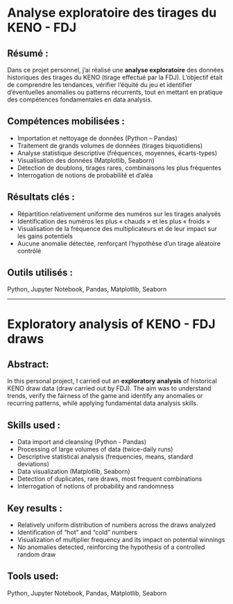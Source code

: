 # Analyse exploratoire des tirages du KENO - FDJ
## Résumé :
Dans ce projet personnel, j’ai réalisé une **analyse exploratoire** des données historiques des tirages du KENO (tirage effectué par la FDJ). 
L’objectif était de comprendre les tendances, vérifier l’équité du jeu et identifier d’éventuelles anomalies ou patterns récurrents, 
tout en mettant en pratique des compétences fondamentales en data analysis.

## Compétences mobilisées : 
- Importation et nettoyage de données (Python – Pandas)
- Traitement de grands volumes de données (tirages biquotidiens)
- Analyse statistique descriptive (fréquences, moyennes, écarts-types)
- Visualisation des données (Matplotlib, Seaborn)
- Détection de doublons, tirages rares, combinaisons les plus fréquentes
- Interrogation de notions de probabilité et d’aléa

## Résultats clés :
- Répartition relativement uniforme des numéros sur les tirages analysés
- Identification des numéros les plus « chauds » et les plus « froids »
- Visualisation de la fréquence des multiplicateurs et de leur impact sur les gains potentiels
- Aucune anomalie détectée, renforçant l’hypothèse d’un tirage aléatoire contrôlé

## Outils utilisés : 
Python, Jupyter Notebook, Pandas, Matplotlib, Seaborn
- - -
# Exploratory analysis of KENO - FDJ draws 
## Abstract:
In this personal project, I carried out an **exploratory analysis** of historical KENO draw data (draw carried out by FDJ). 
The aim was to understand trends, verify the fairness of the game and identify any anomalies or recurring patterns, 
while applying fundamental data analysis skills.

## Skills used : 
- Data import and cleansing (Python - Pandas)
- Processing of large volumes of data (twice-daily runs)
- Descriptive statistical analysis (frequencies, means, standard deviations)
- Data visualization (Matplotlib, Seaborn)
- Detection of duplicates, rare draws, most frequent combinations
- Interrogation of notions of probability and randomness

## Key results :
- Relatively uniform distribution of numbers across the draws analyzed
- Identification of “hot” and “cold” numbers
- Visualization of multiplier frequency and its impact on potential winnings
- No anomalies detected, reinforcing the hypothesis of a controlled random draw

## Tools used: 
Python, Jupyter Notebook, Pandas, Matplotlib, Seaborn
